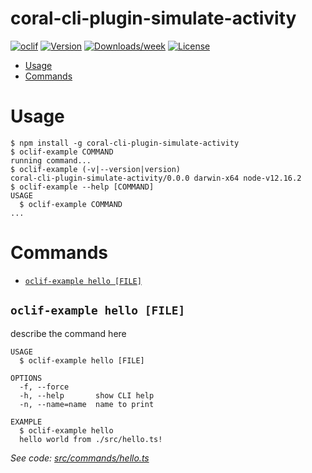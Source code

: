 coral-cli-plugin-simulate-activity
==================================



[![oclif](https://img.shields.io/badge/cli-oclif-brightgreen.svg)](https://oclif.io)
[![Version](https://img.shields.io/npm/v/coral-cli-plugin-simulate-activity.svg)](https://npmjs.org/package/coral-cli-plugin-simulate-activity)
[![Downloads/week](https://img.shields.io/npm/dw/coral-cli-plugin-simulate-activity.svg)](https://npmjs.org/package/coral-cli-plugin-simulate-activity)
[![License](https://img.shields.io/npm/l/coral-cli-plugin-simulate-activity.svg)](https://github.com/voxmedia/coral-cli-plugin-simulate-activity/blob/master/package.json)

<!-- toc -->
* [Usage](#usage)
* [Commands](#commands)
<!-- tocstop -->
# Usage
<!-- usage -->
```sh-session
$ npm install -g coral-cli-plugin-simulate-activity
$ oclif-example COMMAND
running command...
$ oclif-example (-v|--version|version)
coral-cli-plugin-simulate-activity/0.0.0 darwin-x64 node-v12.16.2
$ oclif-example --help [COMMAND]
USAGE
  $ oclif-example COMMAND
...
```
<!-- usagestop -->
# Commands
<!-- commands -->
* [`oclif-example hello [FILE]`](#oclif-example-hello-file)

## `oclif-example hello [FILE]`

describe the command here

```
USAGE
  $ oclif-example hello [FILE]

OPTIONS
  -f, --force
  -h, --help       show CLI help
  -n, --name=name  name to print

EXAMPLE
  $ oclif-example hello
  hello world from ./src/hello.ts!
```

_See code: [src/commands/hello.ts](https://github.com/voxmedia/coral-cli-plugin-simulate-activity/blob/v0.0.0/src/commands/hello.ts)_
<!-- commandsstop -->

